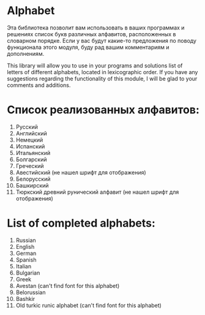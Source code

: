 # Alphabet
Эта библиотека позволит вам использовать в ваших программах и решениях список букв различных алфавитов, расположенных в словарном порядке. Если у вас будут какие-то предложения по поводу функционала этого модуля, буду рад вашим комментариям и дополнениям.

This library will allow you to use in your programs and solutions list of letters of different alphabets, located in lexicographic order. If you have any suggestions regarding the functionality of this module, I will be glad to your comments and additions.

# Список реализованных алфавитов:           
  1.  Русский
  2.  Английский
  3.  Немецкий
  4.  Испанский
  5.  Итальянский
  6.  Болгарский
  7.  Греческий
  8.  Авестийский  (не нашел шрифт для отображения)
  9.  Белорусский
  10. Башкирский
  11. Тюркский древний рунический алфавит (не нашел шрифт для отображения)

# List of completed alphabets:
  1.  Russian
  2.  English
  3.  German
  4.  Spanish
  5.  Italian
  6.  Bulgarian
  7.  Greek
  8.  Avestan   (can't find font for this alphabet)
  9.  Belorussian
  10. Bashkir
  11. Old turkic runic alphabet (can't find font for this alphabet)
